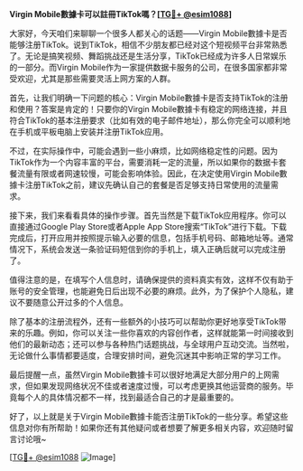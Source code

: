 **Virgin Mobile數據卡可以註冊TikTok嗎？[[TG💪+ @esim1088](https://t.me/s/esim1088)]**

大家好，今天咱们来聊聊一个很多人都关心的话题——Virgin Mobile數據卡是否能够注册TikTok。说到TikTok，相信不少朋友都已经对这个短视频平台非常熟悉了。无论是搞笑视频、舞蹈挑战还是生活分享，TikTok已经成为许多人日常娱乐的一部分。而Virgin Mobile作为一家提供数据卡服务的公司，在很多国家都非常受欢迎，尤其是那些需要灵活上网方案的人群。

首先，让我们明确一下问题的核心：Virgin Mobile數據卡是否支持TikTok的注册和使用？答案是肯定的！只要你的Virgin Mobile數據卡有稳定的网络连接，并且符合TikTok的基本注册要求（比如有效的电子邮件地址），那么你完全可以顺利地在手机或平板电脑上安装并注册TikTok应用。

不过，在实际操作中，可能会遇到一些小麻烦，比如网络稳定性的问题。因为TikTok作为一个内容丰富的平台，需要消耗一定的流量，所以如果你的数据卡套餐流量有限或者网速较慢，可能会影响体验。因此，在决定使用Virgin Mobile數據卡注册TikTok之前，建议先确认自己的套餐是否足够支持日常使用的流量需求。

接下来，我们来看看具体的操作步骤。首先当然是下载TikTok应用程序。你可以直接通过Google Play Store或者Apple App Store搜索“TikTok”进行下载。下载完成后，打开应用并按照提示输入必要的信息，包括手机号码、邮箱地址等。通常情况下，系统会发送一条验证码短信到你的手机上，填入正确后就可以完成注册了。

值得注意的是，在填写个人信息时，请确保提供的资料真实有效，这样不仅有助于账号的安全管理，也能避免日后出现不必要的麻烦。此外，为了保护个人隐私，建议不要随意公开过多的个人信息。

除了基本的注册流程外，还有一些额外的小技巧可以帮助你更好地享受TikTok带来的乐趣。例如，你可以关注一些你喜欢的内容创作者，这样就能第一时间接收到他们的最新动态；还可以参与各种热门话题挑战，与全球用户互动交流。当然啦，无论做什么事情都要适度，合理安排时间，避免沉迷其中影响正常的学习工作。

最后提醒一点，虽然Virgin Mobile數據卡可以很好地满足大部分用户的上网需求，但如果发现网络状况不佳或者速度过慢，可以考虑更换其他运营商的服务。毕竟每个人的具体情况都不一样，找到最适合自己的才是最重要的。

好了，以上就是关于Virgin Mobile數據卡能否注册TikTok的一些分享。希望这些信息对你有所帮助！如果你还有其他疑问或者想要了解更多相关内容，欢迎随时留言讨论哦~

[[TG💪+ @esim1088](https://t.me/s/esim1088) ![Image](https://i.postimg.cc/4NQfJmqS/Snipaste-2025-05-13-00-14-12.png)]